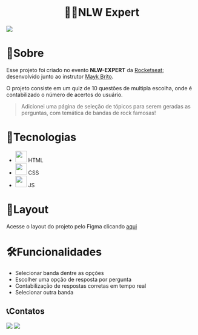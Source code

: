 <h1 align="center">🧑‍🚀NLW Expert</h1>
<img src="https://github.com/RaphaelOliveir/nlw-expert-quiz/assets/75098561/a585805e-2653-4d35-8553-88cebb3e016b" />

# 📜Sobre
Esse projeto foi criado no evento **NLW-EXPERT** da [Rocketseat](https://www.rocketseat.com.br/);
desenvolvido junto ao instrutor [Mayk Brito](https://github.com/maykbrito).

O projeto consiste em um quiz de 10 questões de multipla escolha, onde é contabilizado o número de acertos do usuário.
> Adicionei uma página de seleção de tópicos para serem geradas as perguntas, com temática de bandas de rock famosas!

# 🤖Tecnologias
- <img src="https://cdn.jsdelivr.net/gh/devicons/devicon@latest/icons/html5/html5-original.svg" width="30" height="30"/> HTML
- <img src="https://cdn.jsdelivr.net/gh/devicons/devicon@latest/icons/css3/css3-original.svg" width="30" height="30"/> CSS
- <img src="https://cdn.jsdelivr.net/gh/devicons/devicon@latest/icons/javascript/javascript-original.svg" width="30" height="30"/> JS

# 🎨Layout
Acesse o layout do projeto pelo Figma clicando [aqui](https://www.figma.com/community/file/1336455726859616027)

# 🛠Funcionalidades
- Selecionar banda dentre as opções
- Escolher uma opção de resposta por pergunta
- Contabilização de respostas corretas em tempo real
- Selecionar outra banda

## 📞Contatos
<div>
  <a href="https://www.linkedin.com/in/raphael-oliveira-abba33203/" target="_blank"><img loading="lazy" src="https://img.shields.io/badge/-LinkedIn-%230077B5?style=for-the-badge&logo=linkedin&logoColor=white" target="_blank"></a>
  <a href = "mailto:raphael02oliveira@gmail.com"><img loading="lazy" src="https://img.shields.io/badge/Gmail-D14836?style=for-the-badge&logo=gmail&logoColor=white" target="_blank"></a>
</div>
